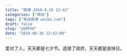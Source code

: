 ```yaml
---
title: "微博 2010.8.16 12:42"
categories: ["嘀咕"]
tags: ["来自微博 weibo.com"]
draft: false
slug: "pbRPm6"
date: "2010-08-16 12:42:00"
---
```


<p>爱对了人，天天都是七夕节。选错了政府，天天都是哀悼日。 ​​​​</p>
